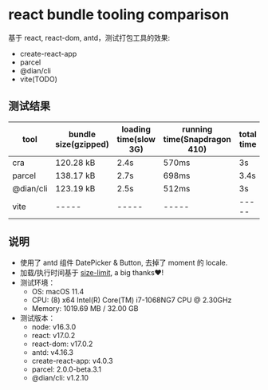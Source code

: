# react bundle tooling comparison

基于 react, react-dom, antd，测试打包工具的效果:
* create-react-app
* parcel
* @dian/cli
* vite(TODO)

## 测试结果

tool | bundle size(gzipped) | loading time(slow 3G) | running time(Snapdragon 410) | total time | building time(no cached)
----- | ----- | ----- | ----- | ----- | -----
cra | 120.28 kB | 2.4s | 570ms | 3s | 11.63s
parcel | 138.17 kB | 2.7s | 698ms | 3.4s | 15.87s
@dian/cli | 123.19 kB | 2.5s | 512ms | 3s | 14.65s
vite | ----- | ----- | ----- | ----- | -----

## 说明


* 使用了 antd 组件 DatePicker & Button, 去掉了 moment 的 locale.
* 加载/执行时间基于 [size-limit](https://github.com/ai/size-limit), a big thanks❤️!
* 测试环境：
    * OS: macOS 11.4
    * CPU: (8) x64 Intel(R) Core(TM) i7-1068NG7 CPU @ 2.30GHz
    * Memory: 1019.69 MB / 32.00 GB
* 测试版本：
    * node: v16.3.0
    * react: v17.0.2
    * react-dom: v17.0.2
    * antd: v4.16.3
    * create-react-app: v4.0.3
    * parcel: 2.0.0-beta.3.1
    * @dian/cli: v1.2.10